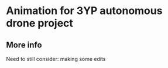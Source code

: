 # Animation for 3YP autonomous drone project

## More info 

Need to still consider:
making some edits